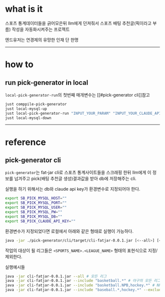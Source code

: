 # what is it
스포츠 통계데이터들을 긁어모은뒤 llm에게 던져줘서 스포츠 배팅 추천글(픽이라고 부름) 작성을 자동화시켜주는 프로젝트

엔드유저는 연경제의 유망한 인재 단 한명

---

# how to 
## run pick-generator in local
`local-pick-generator-run`의 첫번째 매개변수는 [[#pick-generator cli]]참고
```bash
just comppile-pick-generator
just local-mysql-up
just local-pick-generator-run "INPUT_YOUR_PARAM" "INPUT_YOUR_CLAUDE_API_KEY"
just local-mysql-down
```

---

# reference

## pick-generator cli

`pick-generator`는 fat-jar cli로 스포츠 통계사이트들을 스크래핑 한뒤 llm에게 이 정보를 넘겨주고 pick(배팅 추천글 생성)결과값을 받아 db에 저장해주는 cli.

실행을 하기 위해서는 db와 claude api key가 환경변수로 지정되어야 한다.

```bash
export SB_PICK_MYSQL_HOST=""
export SB_PICK_MYSQL_PORT=""
export SB_PICK_MYSQL_USER=""
export SB_PICK_MYSQL_PW=""
export SB_PICK_MYSQL_DB=""
export SB_PICK_CLAUDE_API_KEY=""
```
환경변수가 지정되었다면 로컬에서 아래와 같은 형태로 실행이 가능하다.
```bash
java -jar ./pick-generator/cli/target/cli-fatjar-0.0.1.jar [<--all>] [<--include COMMA_SEPERATED_LEAGUES>] [<--exclude COMMA_SEPERATED_LEAGUES>]
```
작업의 대상이 될 리그들은 `<SPORTS_NAME>.<LEAGUE_NAME>` 형태의 표현식으로 지정/제외한다.

실행예시들
```bash
java -jar cli-fatjar-0.0.1.jar --all # 모든 리그
java -jar cli-fatjar-0.0.1.jar --include "basketball.*" # 야구의 모든 리그
java -jar cli-fatjar-0.0.1.jar --include "basketball.NPB,hockey.*" # NPB(일본 야구리그), 하키의 모든리그
java -jar cli-fatjar-0.0.1.jar --include "baseball.*,hockey.*" --exclude "hockey.KHL" # 야구, 하키의 모든리그 중 KHL리그 제외
```

